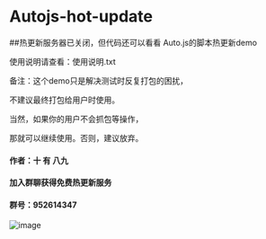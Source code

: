 # Autojs-hot-update
##热更新服务器已关闭，但代码还可以看看
Auto.js的脚本热更新demo

使用说明请查看：使用说明.txt



备注：这个demo只是解决测试时反复打包的困扰，

不建议最终打包给用户时使用。

当然，如果你的用户不会抓包等操作，

那就可以继续使用。否则，建议放弃。

#### 作者：十 有 八九

#### 加入群聊获得免费热更新服务

#### 群号：952614347

![image](https://github.com/xsk666/Autojs-hot-update/blob/master/二维码.JPG)
